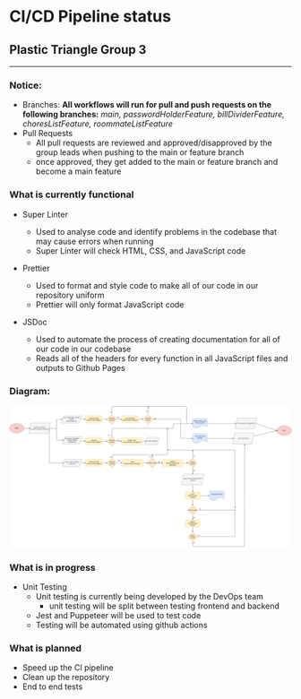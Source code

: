# CI/CD Pipeline status 

## Plastic Triangle Group 3 
---
### Notice:
  - Branches: **All workflows will run for pull and push requests on the following branches:** _main, passwordHolderFeature, billDividerFeature, choresListFeature, roommateListFeature_
  - Pull Requests
    - All pull requests are reviewed and approved/disapproved by the group leads when pushing to the main or feature branch
    - once approved, they get added to the main or feature branch and become a main feature 

### What is currently functional
- Super Linter 
  - Used to analyse code and identify problems in the codebase that may cause errors when running 
  - Super Linter will check HTML, CSS, and JavaScript code 

- Prettier 
  - Used to format and style code to make all of our code in our repository uniform 
  - Prettier will only format JavaScript code

- JSDoc 
  - Used to automate the process of creating documentation for all of our code in our codebase 
  - Reads all of the headers for every function in all JavaScript files and outputs to Github Pages 
### Diagram:
![plot](phase1.drawio.png)

### What is in progress
- Unit Testing
  - Unit testing is currently being developed by the DevOps team 
    - unit testing will be split between testing frontend and backend 
  - Jest and Puppeteer will be used to test code 
  - Testing will be automated using github actions 

### What is planned
- Speed up the CI pipeline 
- Clean up the repository 
- End to end tests